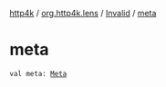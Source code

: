 [http4k](../../index.md) / [org.http4k.lens](../index.md) / [Invalid](index.md) / [meta](./meta.md)

# meta

`val meta: `[`Meta`](../-meta/index.md)